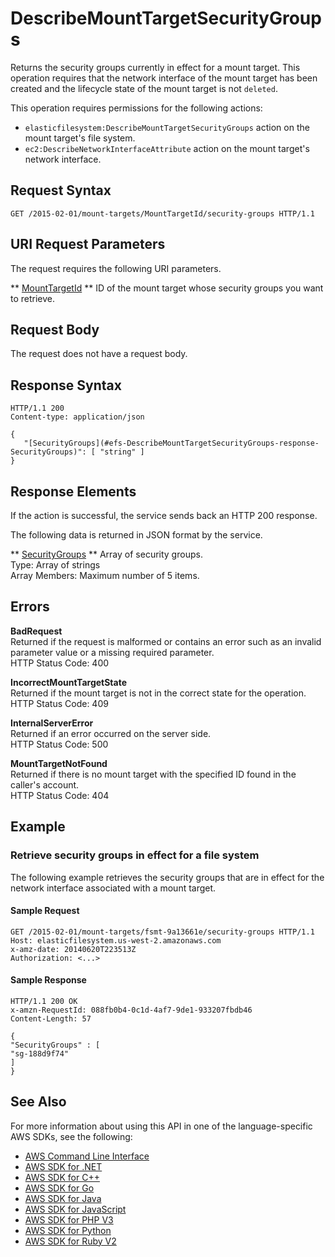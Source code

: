 # DescribeMountTargetSecurityGroups<a name="API_DescribeMountTargetSecurityGroups"></a>

Returns the security groups currently in effect for a mount target\. This operation requires that the network interface of the mount target has been created and the lifecycle state of the mount target is not `deleted`\.

This operation requires permissions for the following actions:
+  `elasticfilesystem:DescribeMountTargetSecurityGroups` action on the mount target's file system\. 
+  `ec2:DescribeNetworkInterfaceAttribute` action on the mount target's network interface\. 

## Request Syntax<a name="API_DescribeMountTargetSecurityGroups_RequestSyntax"></a>

```
GET /2015-02-01/mount-targets/MountTargetId/security-groups HTTP/1.1
```

## URI Request Parameters<a name="API_DescribeMountTargetSecurityGroups_RequestParameters"></a>

The request requires the following URI parameters\.

 ** [MountTargetId](#API_DescribeMountTargetSecurityGroups_RequestSyntax) **   <a name="efs-DescribeMountTargetSecurityGroups-request-MountTargetId"></a>
ID of the mount target whose security groups you want to retrieve\.

## Request Body<a name="API_DescribeMountTargetSecurityGroups_RequestBody"></a>

The request does not have a request body\.

## Response Syntax<a name="API_DescribeMountTargetSecurityGroups_ResponseSyntax"></a>

```
HTTP/1.1 200
Content-type: application/json

{
   "[SecurityGroups](#efs-DescribeMountTargetSecurityGroups-response-SecurityGroups)": [ "string" ]
}
```

## Response Elements<a name="API_DescribeMountTargetSecurityGroups_ResponseElements"></a>

If the action is successful, the service sends back an HTTP 200 response\.

The following data is returned in JSON format by the service\.

 ** [SecurityGroups](#API_DescribeMountTargetSecurityGroups_ResponseSyntax) **   <a name="efs-DescribeMountTargetSecurityGroups-response-SecurityGroups"></a>
Array of security groups\.  
Type: Array of strings  
Array Members: Maximum number of 5 items\.

## Errors<a name="API_DescribeMountTargetSecurityGroups_Errors"></a>

 **BadRequest**   
Returned if the request is malformed or contains an error such as an invalid parameter value or a missing required parameter\.  
HTTP Status Code: 400

 **IncorrectMountTargetState**   
Returned if the mount target is not in the correct state for the operation\.  
HTTP Status Code: 409

 **InternalServerError**   
Returned if an error occurred on the server side\.  
HTTP Status Code: 500

 **MountTargetNotFound**   
Returned if there is no mount target with the specified ID found in the caller's account\.  
HTTP Status Code: 404

## Example<a name="API_DescribeMountTargetSecurityGroups_Examples"></a>

### Retrieve security groups in effect for a file system<a name="API_DescribeMountTargetSecurityGroups_Example_1"></a>

 The following example retrieves the security groups that are in effect for the network interface associated with a mount target\. 

#### Sample Request<a name="API_DescribeMountTargetSecurityGroups_Example_1_Request"></a>

```
GET /2015-02-01/mount-targets/fsmt-9a13661e/security-groups HTTP/1.1
Host: elasticfilesystem.us-west-2.amazonaws.com
x-amz-date: 20140620T223513Z
Authorization: <...>
```

#### Sample Response<a name="API_DescribeMountTargetSecurityGroups_Example_1_Response"></a>

```
HTTP/1.1 200 OK
x-amzn-RequestId: 088fb0b4-0c1d-4af7-9de1-933207fbdb46
Content-Length: 57

{
"SecurityGroups" : [
"sg-188d9f74"
]
}
```

## See Also<a name="API_DescribeMountTargetSecurityGroups_SeeAlso"></a>

For more information about using this API in one of the language\-specific AWS SDKs, see the following:
+  [AWS Command Line Interface](http://docs.aws.amazon.com/goto/aws-cli/elasticfilesystem-2015-02-01/DescribeMountTargetSecurityGroups) 
+  [AWS SDK for \.NET](http://docs.aws.amazon.com/goto/DotNetSDKV3/elasticfilesystem-2015-02-01/DescribeMountTargetSecurityGroups) 
+  [AWS SDK for C\+\+](http://docs.aws.amazon.com/goto/SdkForCpp/elasticfilesystem-2015-02-01/DescribeMountTargetSecurityGroups) 
+  [AWS SDK for Go](http://docs.aws.amazon.com/goto/SdkForGoV1/elasticfilesystem-2015-02-01/DescribeMountTargetSecurityGroups) 
+  [AWS SDK for Java](http://docs.aws.amazon.com/goto/SdkForJava/elasticfilesystem-2015-02-01/DescribeMountTargetSecurityGroups) 
+  [AWS SDK for JavaScript](http://docs.aws.amazon.com/goto/AWSJavaScriptSDK/elasticfilesystem-2015-02-01/DescribeMountTargetSecurityGroups) 
+  [AWS SDK for PHP V3](http://docs.aws.amazon.com/goto/SdkForPHPV3/elasticfilesystem-2015-02-01/DescribeMountTargetSecurityGroups) 
+  [AWS SDK for Python](http://docs.aws.amazon.com/goto/boto3/elasticfilesystem-2015-02-01/DescribeMountTargetSecurityGroups) 
+  [AWS SDK for Ruby V2](http://docs.aws.amazon.com/goto/SdkForRubyV2/elasticfilesystem-2015-02-01/DescribeMountTargetSecurityGroups) 